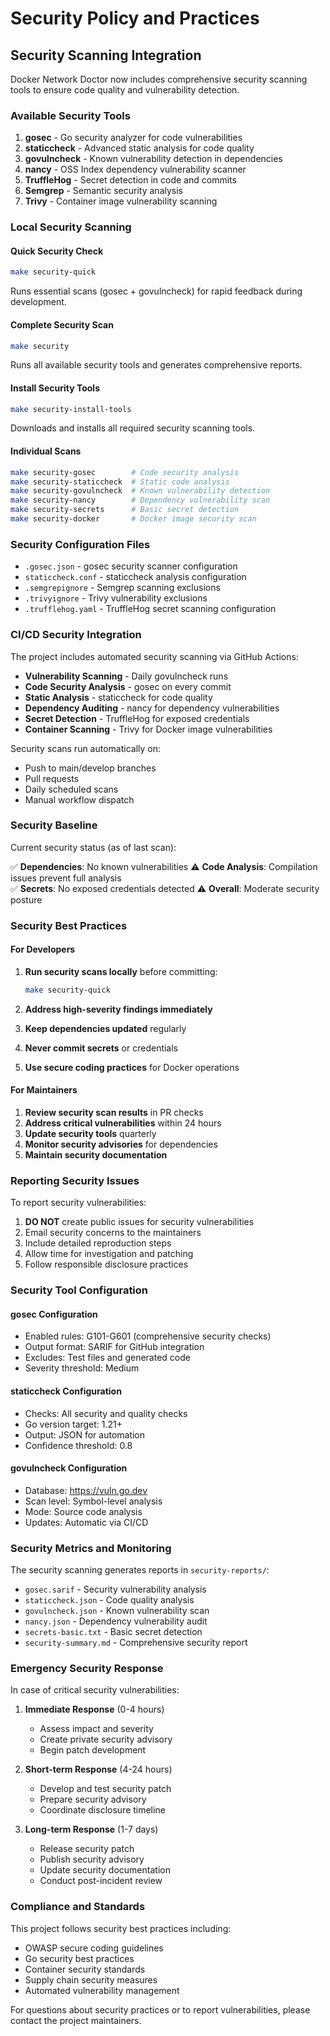 # Security Policy and Practices

## Security Scanning Integration

Docker Network Doctor now includes comprehensive security scanning tools to ensure code quality and vulnerability detection.

### Available Security Tools

1. **gosec** - Go security analyzer for code vulnerabilities
2. **staticcheck** - Advanced static analysis for code quality  
3. **govulncheck** - Known vulnerability detection in dependencies
4. **nancy** - OSS Index dependency vulnerability scanner
5. **TruffleHog** - Secret detection in code and commits
6. **Semgrep** - Semantic security analysis
7. **Trivy** - Container image vulnerability scanning

### Local Security Scanning

#### Quick Security Check
```bash
make security-quick
```
Runs essential scans (gosec + govulncheck) for rapid feedback during development.

#### Complete Security Scan
```bash
make security
```
Runs all available security tools and generates comprehensive reports.

#### Install Security Tools
```bash
make security-install-tools
```
Downloads and installs all required security scanning tools.

#### Individual Scans
```bash
make security-gosec        # Code security analysis
make security-staticcheck  # Static code analysis
make security-govulncheck  # Known vulnerability detection
make security-nancy        # Dependency vulnerability scan
make security-secrets      # Basic secret detection
make security-docker       # Docker image security scan
```

### Security Configuration Files

- `.gosec.json` - gosec security scanner configuration
- `staticcheck.conf` - staticcheck analysis configuration  
- `.semgrepignore` - Semgrep scanning exclusions
- `.trivyignore` - Trivy vulnerability exclusions
- `.trufflehog.yaml` - TruffleHog secret scanning configuration

### CI/CD Security Integration

The project includes automated security scanning via GitHub Actions:

- **Vulnerability Scanning** - Daily govulncheck runs
- **Code Security Analysis** - gosec on every commit
- **Static Analysis** - staticcheck for code quality
- **Dependency Auditing** - nancy for dependency vulnerabilities
- **Secret Detection** - TruffleHog for exposed credentials
- **Container Scanning** - Trivy for Docker image vulnerabilities

Security scans run automatically on:
- Push to main/develop branches
- Pull requests
- Daily scheduled scans
- Manual workflow dispatch

### Security Baseline

Current security status (as of last scan):

✅ **Dependencies**: No known vulnerabilities
⚠️ **Code Analysis**: Compilation issues prevent full analysis  
✅ **Secrets**: No exposed credentials detected
⚠️ **Overall**: Moderate security posture

### Security Best Practices

#### For Developers

1. **Run security scans locally** before committing:
   ```bash
   make security-quick
   ```

2. **Address high-severity findings immediately**
3. **Keep dependencies updated** regularly
4. **Never commit secrets** or credentials
5. **Use secure coding practices** for Docker operations

#### For Maintainers

1. **Review security scan results** in PR checks
2. **Address critical vulnerabilities** within 24 hours
3. **Update security tools** quarterly
4. **Monitor security advisories** for dependencies
5. **Maintain security documentation**

### Reporting Security Issues

To report security vulnerabilities:

1. **DO NOT** create public issues for security vulnerabilities
2. Email security concerns to the maintainers
3. Include detailed reproduction steps
4. Allow time for investigation and patching
5. Follow responsible disclosure practices

### Security Tool Configuration

#### gosec Configuration
- Enabled rules: G101-G601 (comprehensive security checks)
- Output format: SARIF for GitHub integration
- Excludes: Test files and generated code
- Severity threshold: Medium

#### staticcheck Configuration  
- Checks: All security and quality checks
- Go version target: 1.21+
- Output: JSON for automation
- Confidence threshold: 0.8

#### govulncheck Configuration
- Database: https://vuln.go.dev
- Scan level: Symbol-level analysis
- Mode: Source code analysis
- Updates: Automatic via CI/CD

### Security Metrics and Monitoring

The security scanning generates reports in `security-reports/`:
- `gosec.sarif` - Security vulnerability analysis
- `staticcheck.json` - Code quality analysis
- `govulncheck.json` - Known vulnerability scan
- `nancy.json` - Dependency vulnerability audit
- `secrets-basic.txt` - Basic secret detection
- `security-summary.md` - Comprehensive security report

### Emergency Security Response

In case of critical security vulnerabilities:

1. **Immediate Response** (0-4 hours)
   - Assess impact and severity
   - Create private security advisory
   - Begin patch development

2. **Short-term Response** (4-24 hours)
   - Develop and test security patch
   - Prepare security advisory
   - Coordinate disclosure timeline

3. **Long-term Response** (1-7 days)
   - Release security patch
   - Publish security advisory
   - Update security documentation
   - Conduct post-incident review

### Compliance and Standards

This project follows security best practices including:
- OWASP secure coding guidelines
- Go security best practices
- Container security standards
- Supply chain security measures
- Automated vulnerability management

For questions about security practices or to report vulnerabilities, please contact the project maintainers.

